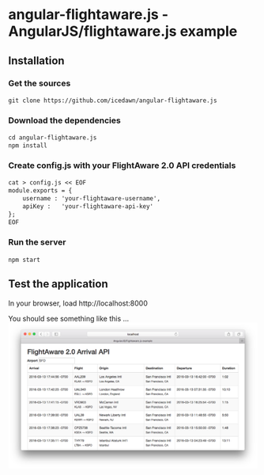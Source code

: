 # angular-flightaware.js - AngularJS/flightaware.js example

## Installation

### Get the sources
```shell
git clone https://github.com/icedawn/angular-flightaware.js
```

### Download the dependencies
```shell
cd angular-flightaware.js
npm install
```

### Create config.js with your FlightAware 2.0 API credentials
```shell
cat > config.js << EOF
module.exports = {
    username : 'your-flightaware-username',
    apiKey :   'your-flightaware-api-key'
};
EOF
```

### Run the server
```shell
npm start
```

## Test the application

In your browser, load http://localhost:8000

You should see something like this ...
![AngularJS/flightaware.js example screenshot](/screenshots/arrival-screenshot.png?raw=true "AngularJS/flightaware.js example screenshot")
